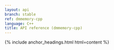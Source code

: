 ```yaml
---
layout: api
branch: stable
ref: dmmemory-cpp
language: C++
title: API reference (dmmemory-cpp)
---
```

{% include anchor_headings.html html=content %}